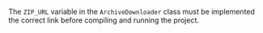 The ```ZIP_URL``` variable in the ```ArchiveDownloader``` class must be 
implemented 
the correct link before compiling and running the project.